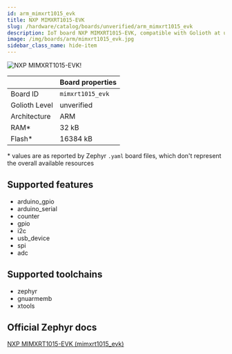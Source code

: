 ```yaml
---
id: arm_mimxrt1015_evk
title: NXP MIMXRT1015-EVK
slug: /hardware/catalog/boards/unverified/arm_mimxrt1015_evk
description: IoT board NXP MIMXRT1015-EVK, compatible with Golioth at unverified level.
image: /img/boards/arm/mimxrt1015_evk.jpg
sidebar_class_name: hide-item
---
```


[//]: # (This is an auto-generated file, do not edit! Changes to it will be lost upon re-generation)

![NXP MIMXRT1015-EVK!](/img/boards/arm/mimxrt1015_evk.jpg "NXP MIMXRT1015-EVK")

|                | Board properties     |
| -------------  | -------------------- |
| Board ID       | `mimxrt1015_evk` |
| Golioth Level  | unverified       |
| Architecture   | ARM |
| RAM*           | 32 kB |
| Flash*         | 16384 kB |

\* values are as reported by Zephyr `.yaml` board files, which don't represent the overall available resources



## Supported features

* arduino_gpio
* arduino_serial
* counter
* gpio
* i2c
* usb_device
* spi
* adc

## Supported toolchains

* zephyr
* gnuarmemb
* xtools

## Official Zephyr docs

[NXP MIMXRT1015-EVK (mimxrt1015_evk)](https://docs.zephyrproject.org/latest/boards/arm/mimxrt1015_evk/doc/index.html)
